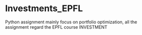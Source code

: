# Investments_EPFL
Python assignment mainly focus on portfolio optimization, all the assignment regard the EPFL course INVESTMENT
